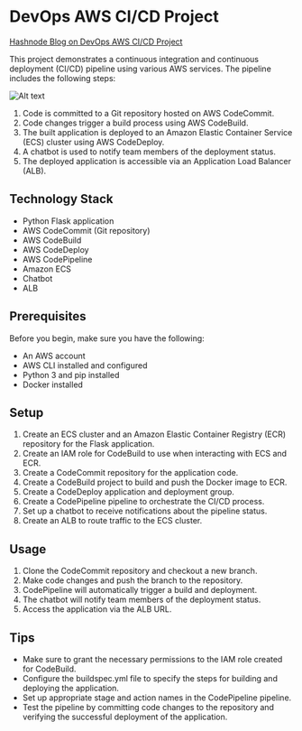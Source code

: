# DevOps AWS CI/CD Project

[Hashnode Blog on DevOps AWS CI/CD Project](https://yogeshwarghule.hashnode.dev/python-flask-application-aws-tools-based-complete-devops-cicd-pipeline-step-by-step-tutorial)


This project demonstrates a continuous integration and continuous deployment (CI/CD) pipeline using various AWS services. The pipeline includes the following steps:

![Alt text](https://github.com/yogeshwarghule/DevOps-AWS-CICD-Project-1/blob/master/ci-cd.jpeg)


1. Code is committed to a Git repository hosted on AWS CodeCommit.
2. Code changes trigger a build process using AWS CodeBuild.
3. The built application is deployed to an Amazon Elastic Container Service (ECS) cluster using AWS CodeDeploy.
4. A chatbot is used to notify team members of the deployment status.
5. The deployed application is accessible via an Application Load Balancer (ALB).

## Technology Stack

- Python Flask application
- AWS CodeCommit (Git repository)
- AWS CodeBuild
- AWS CodeDeploy
- AWS CodePipeline
- Amazon ECS
- Chatbot
- ALB

## Prerequisites


Before you begin, make sure you have the following:

- An AWS account
- AWS CLI installed and configured
- Python 3 and pip installed
- Docker installed

## Setup

1. Create an ECS cluster and an Amazon Elastic Container Registry (ECR) repository for the Flask application.
2. Create an IAM role for CodeBuild to use when interacting with ECS and ECR.
3. Create a CodeCommit repository for the application code.
4. Create a CodeBuild project to build and push the Docker image to ECR.
5. Create a CodeDeploy application and deployment group.
6. Create a CodePipeline pipeline to orchestrate the CI/CD process.
7. Set up a chatbot to receive notifications about the pipeline status.
8. Create an ALB to route traffic to the ECS cluster.

## Usage

1. Clone the CodeCommit repository and checkout a new branch.
2. Make code changes and push the branch to the repository.
3. CodePipeline will automatically trigger a build and deployment.
4. The chatbot will notify team members of the deployment status.
5. Access the application via the ALB URL.

## Tips

- Make sure to grant the necessary permissions to the IAM role created for CodeBuild.
- Configure the buildspec.yml file to specify the steps for building and deploying the application.
- Set up appropriate stage and action names in the CodePipeline pipeline.
- Test the pipeline by committing code changes to the repository and verifying the successful deployment of the application.
